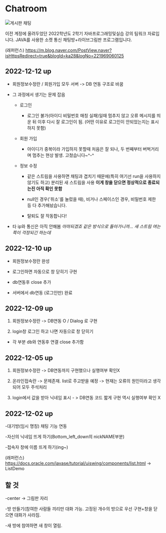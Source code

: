 # Chatroom

![게시판 채팅](https://github.com/j0gea/Chatroom/assets/137410154/2236cc65-4f83-4ae5-a112-c70bda8ad9e3)

이전 계정에 올려두었던 2022학년도 2학기 자바프로그래밍및실습 강의 팀워크 자료입니다.
JAVA를 사용한 소켓 통신 채팅방+라이브그림판 프로그램입니다.

(래퍼런스) https://m.blog.naver.com/PostView.naver?isHttpsRedirect=true&blogId=ka28&logNo=221969060125

## 2022-12-12 up
- 회원정보수정란 / 회원가입 모두 서버 -> DB 연동 구조로 바꿈

- 그 과정에서 생기는 문제 잡음


  * 로그인
    - 로그인 불가(아이디 비밀번호 매칭 실패)일때 멈추지 않고 오류 메시지를 띄운 뒤 이후 다시 잘 로그인이 됨. (어떤 이유로 로그인이 안되었는지는 표시하지 못함)
    
    
  * 회원 가입
    - 아이디가 중복이라 가입하지 못할때 처음은 잘 되나, 두 번째부터 버벅거리며 멈추는 현상 발생. 고쳤습니다~^-^
    
    
  * 정보 수정
    - 같은 스트림을 사용하면 채팅과 겹치기 때문에(특히 여기선 run을 사용하지 않기도 하고) 분리된 새 스트림을 사용 **이게 창을 닫으면 정상적으로 종료되는진 아직 확인 못함**
    
    - null인 경우('취소'를 눌렀을 때), 비거나 스페이스인 경우, 비밀번호 제한 등 다 추가해놨습니다.
    
    - 탈퇴도 잘 작동합니다!
    
- 타 ip와 통신은 아직 안해봄 *아마되겠죠 같은 방식으로 돌아가니까... 새 스트림 여는쪽이 걱정되긴 하는데*


## 2022-12-10 up
- 회원정보수정란 완성

- 로그인하면 자동으로 창 닫히기 구현

- db연동후 close 추가

- 서버에서 db연동 (로그인만) 완료


## 2022-12-09 up
1. 회원정보수정란 -> DB연동 O / Dialog 로 구현

2. login창 로그인 하고 나면 자동으로 창 닫히기

+ 각 부분 db와 연동후 연결 close 추가함



## 2022-12-05 up
1. 회원정보수정란 -> DB연동까지 구현했으나 실행여부 확인X

2. 온라인접속란 -> 문제존재. list로 주고받을 예정 -> 현재는 오류의 원인이라고 생각되어 모두 주석처리

3. login에서 값을 받아 닉네임 표시 - > DB연동 코드 짧게 구현 역시 실행여부 확인 X

## 2022-12-02 up
-대기방(임시 명칭) 채팅 기능 연동

-자신의 닉네임 뜨게 하기(Bottom_left_down의 nickNAME부분)

-접속자 창에 이름 뜨게 하기(ing~)

(래퍼런스) https://docs.oracle.com/javase/tutorial/uiswing/components/list.html -> ListDemo



## 할 것
-center -> 그림판 자리

-방 만들기(참여한 사람들 끼리만 대화 가능. 고정된 개수의 방으로 우선 구현+창을 닫으면 대화가 사라짐.

-새 방에 참여하면 새 창이 열림.
